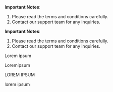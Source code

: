 

**Important Notes**:
1. Please read the terms and conditions carefully.
2. Contact our support team for any inquiries.

**Important Notes**:
1. Please read the terms and conditions carefully.
2. Contact our support team for any inquiries.







Lorem ipsum 

Loremipsum 

LOREM IPSUM

lorem ipsum


